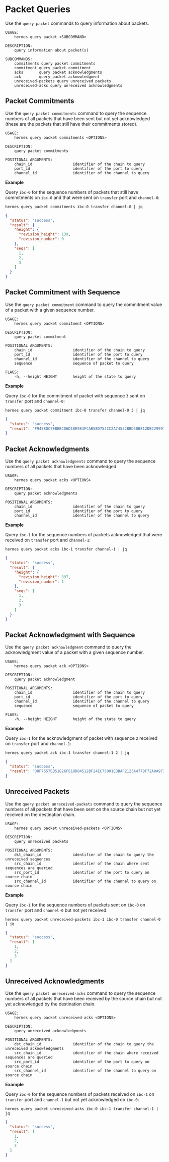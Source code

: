 # Packet Queries

Use the `query packet` commands to query information about packets.


```shell
USAGE:
    hermes query packet <SUBCOMMAND>

DESCRIPTION:
    query information about packet(s)

SUBCOMMANDS:
    commitments query packet commitments
    commitment query packet commitment
    acks       query packet acknowledgments
    ack        query packet acknowledgment
    unreceived-packets query unreceived packets
    unreceived-acks query unreceived acknowledgments
```

## Packet Commitments

Use the `query packet commitments` command to query the sequence numbers of all packets that have been sent but not yet acknowledged (these are the packets that still have their commitments stored).

```shell
USAGE:
    hermes query packet commitments <OPTIONS>

DESCRIPTION:
    query packet commitments

POSITIONAL ARGUMENTS:
    chain_id                  identifier of the chain to query
    port_id                   identifier of the port to query
    channel_id                identifier of the channel to query
```

__Example__

Query `ibc-0` for the sequence numbers of packets that still have commitments on `ibc-0` and that were sent on `transfer` port and `channel-0`:

```shell
hermes query packet commitments ibc-0 transfer channel-0 | jq
```

```json
{
  "status": "success",
  "result": {
    "height": {
      "revision_height": 139,
      "revision_number": 0
    },
    "seqs": [
      1,
      2,
      3
    ]
  }
}
```

## Packet Commitment with Sequence

Use the `query packet commitment` command to query the commitment value of a packet with a given sequence number.

```shell
USAGE:
    hermes query packet commitment <OPTIONS>

DESCRIPTION:
    query packet commitment

POSITIONAL ARGUMENTS:
    chain_id                  identifier of the chain to query
    port_id                   identifier of the port to query
    channel_id                identifier of the channel to query
    sequence                  sequence of packet to query

FLAGS:
    -h, --height HEIGHT       height of the state to query
```

__Example__

Query `ibc-0` for the commitment of packet with sequence `3` sent on `transfer` port and `channel-0`:

```shell
hermes query packet commitment ibc-0 transfer channel-0 3 | jq
```

```json
{
  "status": "success",
  "result": "F9458DC7EBEBCD6D18E983FCAB5BD752CC2A74532BBD50B812DB229997739EFC"
}
```

## Packet Acknowledgments

Use the `query packet acknowledgments` command to query the sequence numbers of all packets that have been acknowledged.

```shell
USAGE:
    hermes query packet acks <OPTIONS>

DESCRIPTION:
    query packet acknowledgments

POSITIONAL ARGUMENTS:
    chain_id                  identifier of the chain to query
    port_id                   identifier of the port to query
    channel_id                identifier of the channel to query
```

__Example__

Query `ibc-1` for the sequence numbers of packets acknowledged that were received on `transfer` port and `channel-1`:

```shell
hermes query packet acks ibc-1 transfer channel-1 | jq
```

```json
{
  "status": "success",
  "result": {
    "height": {
      "revision_height": 397,
      "revision_number": 1
    },
    "seqs": [
      1,
      2,
      3
    ]
  }
}
```

## Packet Acknowledgment with Sequence

Use the `query packet acknowledgment` command to query the acknowledgment value of a packet with a given sequence number.

```shell
USAGE:
    hermes query packet ack <OPTIONS>

DESCRIPTION:
    query packet acknowledgment

POSITIONAL ARGUMENTS:
    chain_id                  identifier of the chain to query
    port_id                   identifier of the port to query
    channel_id                identifier of the channel to query
    sequence                  sequence of packet to query

FLAGS:
    -h, --height HEIGHT       height of the state to query
```

__Example__

Query `ibc-1` for the acknowledgment of packet with sequence `2` received on `transfer` port and `channel-1`:

```shell
hermes query packet ack ibc-1 transfer channel-1 2 | jq
```

```json
{
  "status": "success",
  "result": "08F7557ED51826FE18D84512BF24EC75001EDBAF2123A477DF72A0A9F3640A7C"
}
```

## Unreceived Packets

Use the `query packet unreceived-packets` command to query the sequence numbers of all packets that have been sent on the source chain but not yet received on the destination chain.

```shell
USAGE:
    hermes query packet unreceived-packets <OPTIONS>

DESCRIPTION:
    query unreceived packets

POSITIONAL ARGUMENTS:
    dst_chain_id              identifier of the chain to query the unreceived sequences
    src_chain_id              identifier of the chain where sent sequences are queried
    src_port_id               identifier of the port to query on source chain
    src_channel_id            identifier of the channel to query on source chain
```

__Example__

Query `ibc-1` for the sequence numbers of packets sent on `ibc-0` on `transfer` port and `channel-0` but not yet received:

```shell
hermes query packet unreceived-packets ibc-1 ibc-0 transfer channel-0 | jq
```

```json
{
  "status": "success",
  "result": [
    1,
    2,
    3
  ]
}
```

## Unreceived Acknowledgments

Use the `query packet unreceived-acks` command to query the sequence numbers of all packets that have been received by the source chain but not yet acknowledged by the destination chain.

```shell
USAGE:
    hermes query packet unreceived-acks <OPTIONS>

DESCRIPTION:
    query unreceived acknowledgments

POSITIONAL ARGUMENTS:
    dst_chain_id              identifier of the chain to query the unreceived acknowledgments
    src_chain_id              identifier of the chain where received sequences are queried
    src_port_id               identifier of the port to query on source chain
    src_channel_id            identifier of the channel to query on source chain
```

__Example__

Query `ibc-0` for the sequence numbers of packets received on `ibc-1` on `transfer` port and `channel-1` but not yet acknowledged on `ibc-0`:

```shell
hermes query packet unreceived-acks ibc-0 ibc-1 transfer channel-1 | jq
```

```json
{
  "status": "success",
  "result": [
    1,
    2,
    3
  ]
}
```
